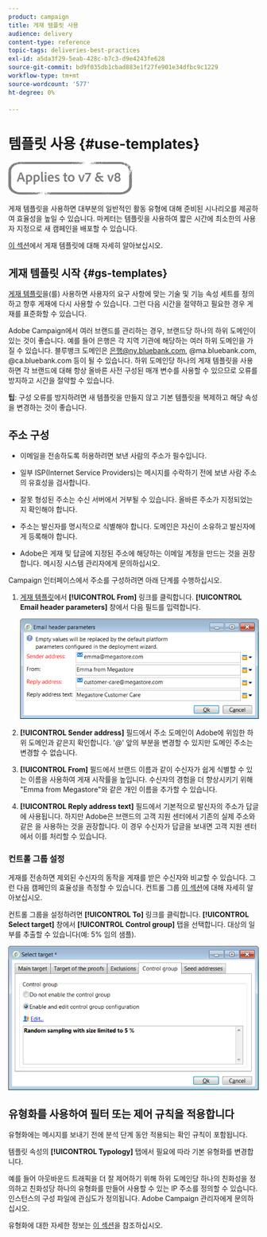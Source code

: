 ```yaml
---
product: campaign
title: 게재 템플릿 사용
audience: delivery
content-type: reference
topic-tags: deliveries-best-practices
exl-id: a5da3f29-5eab-428c-b7c3-d9e4243fe628
source-git-commit: bd9f035db1cbad883e1f27fe901e34dfbc9c1229
workflow-type: tm+mt
source-wordcount: '577'
ht-degree: 0%

---
```


# 템플릿 사용 {#use-templates}

![](../../assets/common.svg)

게재 템플릿을 사용하면 대부분의 일반적인 활동 유형에 대해 준비된 시나리오를 제공하여 효율성을 높일 수 있습니다. 마케터는 템플릿을 사용하여 짧은 시간에 최소한의 사용자 지정으로 새 캠페인을 배포할 수 있습니다.

[이 섹션](creating-a-delivery-template.md)에서 게재 템플릿에 대해 자세히 알아보십시오.

## 게재 템플릿 시작 {#gs-templates}

[게재 템플릿](creating-a-delivery-template.md)을(를) 사용하면 사용자의 요구 사항에 맞는 기술 및 기능 속성 세트를 정의하고 향후 게재에 다시 사용할 수 있습니다. 그런 다음 시간을 절약하고 필요한 경우 게재를 표준화할 수 있습니다.

Adobe Campaign에서 여러 브랜드를 관리하는 경우, 브랜드당 하나의 하위 도메인이 있는 것이 좋습니다. 예를 들어 은행은 각 지역 기관에 해당하는 여러 하위 도메인을 가질 수 있습니다. 블루뱅크 도메인은 은행@ny.bluebank.com, @ma.bluebank.com, @ca.bluebank.com 등이 될 수 있습니다. 하위 도메인당 하나의 게재 템플릿을 사용하면 각 브랜드에 대해 항상 올바른 사전 구성된 매개 변수를 사용할 수 있으므로 오류를 방지하고 시간을 절약할 수 있습니다.

**팁**: 구성 오류를 방지하려면 새 템플릿을 만들지 않고 기본 템플릿을 복제하고 해당 속성을 변경하는 것이 좋습니다.

## 주소 구성

* 이메일을 전송하도록 허용하려면 보낸 사람의 주소가 필수입니다.

* 일부 ISP(Internet Service Providers)는 메시지를 수락하기 전에 보낸 사람 주소의 유효성을 검사합니다.

* 잘못 형성된 주소는 수신 서버에서 거부될 수 있습니다. 올바른 주소가 지정되었는지 확인해야 합니다.

* 주소는 발신자를 명시적으로 식별해야 합니다. 도메인은 자신이 소유하고 발신자에게 등록해야 합니다.

* Adobe은 게재 및 답글에 지정된 주소에 해당하는 이메일 계정을 만드는 것을 권장합니다. 메시징 시스템 관리자에게 문의하십시오.

Campaign 인터페이스에서 주소를 구성하려면 아래 단계를 수행하십시오.

1. [게재 템플릿](creating-a-delivery-template.md)에서 **[!UICONTROL From]** 링크를 클릭합니다. **[!UICONTROL Email header parameters]** 창에서 다음 필드를 입력합니다.

   ![](assets/d_best_practices_email_header.png)

1. **[!UICONTROL Sender address]** 필드에서 주소 도메인이 Adobe에 위임한 하위 도메인과 같은지 확인합니다. &#39;@&#39; 앞의 부분을 변경할 수 있지만 도메인 주소는 변경할 수 없습니다.

1. **[!UICONTROL From]** 필드에서 브랜드 이름과 같이 수신자가 쉽게 식별할 수 있는 이름을 사용하여 게재 시작률을 높입니다. 수신자의 경험을 더 향상시키기 위해 &quot;Emma from Megastore&quot;와 같은 개인 이름을 추가할 수 있습니다.

1. **[!UICONTROL Reply address text]** 필드에서 기본적으로 발신자의 주소가 답글에 사용됩니다. 하지만 Adobe은 브랜드의 고객 지원 센터에서 기존의 실제 주소와 같은 을 사용하는 것을 권장합니다. 이 경우 수신자가 답글을 보내면 고객 지원 센터에서 이를 처리할 수 있습니다.

### 컨트롤 그룹 설정

게재를 전송하면 제외된 수신자의 동작을 게재를 받은 수신자와 비교할 수 있습니다. 그런 다음 캠페인의 효율성을 측정할 수 있습니다. 컨트롤 그룹 [이 섹션](../../campaign/using/marketing-campaign-deliveries.md#defining-a-control-group)에 대해 자세히 알아보십시오.

컨트롤 그룹을 설정하려면 **[!UICONTROL To]** 링크를 클릭합니다. **[!UICONTROL Select target]** 창에서 **[!UICONTROL Control group]** 탭을 선택합니다. 대상의 일부를 추출할 수 있습니다(예: 5% 임의 샘플).

![](assets/d_best_practices_control_group.png)

## 유형화를 사용하여 필터 또는 제어 규칙을 적용합니다

유형화에는 메시지를 보내기 전에 분석 단계 동안 적용되는 확인 규칙이 포함됩니다.

템플릿 속성의 **[!UICONTROL Typology]** 탭에서 필요에 따라 기본 유형화를 변경합니다.

예를 들어 아웃바운드 트래픽을 더 잘 제어하기 위해 하위 도메인당 하나의 친화성을 정의하고 친화성당 하나의 유형화를 만들어 사용할 수 있는 IP 주소를 정의할 수 있습니다. 인스턴스의 구성 파일에 관심도가 정의됩니다. Adobe Campaign 관리자에게 문의하십시오.

유형화에 대한 자세한 정보는 [이 섹션](../../campaign-opt/using/about-campaign-typologies.md)을 참조하십시오.
